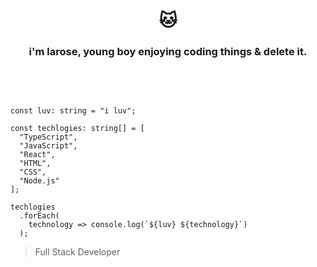 <h1 align="center"> 🐱</h1>

<h3 align="center"> i'm larose, young boy enjoying coding things & delete it.</h3>

<br/>
<br/>

```TS

const luv: string = "i luv";

const techlogies: string[] = [
  "TypeScript",
  "JavaScript",
  "React",
  "HTML",
  "CSS",
  "Node.js"
];

techlogies
  .forEach(
    technology => console.log(`${luv} ${technology}`)
  );
```

> Full Stack Developer
